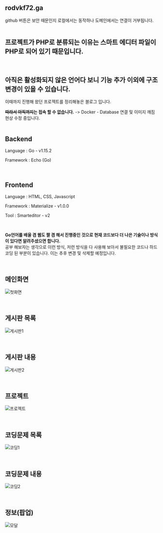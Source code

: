 ## rodvkf72.ga
github 버튼은 보안 때문인지 로컬에서는 동작하나 도메인에서는 연결이 거부됩니다.  
<br>

## 프로젝트가 PHP로 분류되는 이유는 스마트 에디터 파일이 PHP로 되어 있기 때문입니다.
<br>

## 아직은 활성화되지 않은 언어다 보니 기능 추가 이외에 구조 변경이 있을 수 있습니다.

이때까지 진행해 왔던 프로젝트를 정리해놓은 블로그 입니다.
<br>

<b><strike>따라서 아직까지는</strike> 접속 할 수 없습니다.</b> -> Docker - Database 연결 및 이미지 깨짐 현상 수정 중입니다.
<br>
<br>

## Backend
Language : Go - v1.15.2

Framework : Echo (Go)
<br>

<br>

## Frontend
Language : HTML, CSS, Javascript

Framework : Materialize - v1.0.0

Tool : Smarteditor - v2
<br>

<br>

<b>Go언어를 배울 겸 웹도 짤 겸 해서 진행중인 것으로 현재 코드보다 더 나은 기술이나 방식이 있다면 알려주셨으면 합니다.</b>  
공부 해보자는 생각으로 이런 방식, 저런 방식을 다 사용해 보아서 불필요한 코드나 하드코딩 된 부분이 있습니다. 이는 추후 변경 및 삭제할 예정입니다.
<br>

<br>

## 메인화면
![첫화면](https://user-images.githubusercontent.com/48707324/100629165-532ee980-336c-11eb-8bcc-61e3244af466.PNG)
<br>

<br>

## 게시판 목록
![게시판1](https://user-images.githubusercontent.com/48707324/100629289-73f73f00-336c-11eb-8cee-0d29b4f1a03f.PNG)
<br>

<br>

## 게시판 내용
![게시판2](https://user-images.githubusercontent.com/48707324/100629387-938e6780-336c-11eb-9200-17788f986caa.PNG)
<br>

<br>

## 프로젝트
![프로젝트](https://user-images.githubusercontent.com/48707324/100629409-9be6a280-336c-11eb-9d97-69feb1c7037f.PNG)
<br>

<br>

## 코딩문제 목록
![코딩1](https://user-images.githubusercontent.com/48707324/100630017-58406880-336d-11eb-86ab-486d2663a38b.PNG)
<br>

<br>

## 코딩문제 내용
![코딩2](https://user-images.githubusercontent.com/48707324/100630037-5ecee000-336d-11eb-903b-9103bdd6d66e.PNG)
<br>

<br>

## 정보(팝업)
![모달](https://user-images.githubusercontent.com/48707324/100630061-67271b00-336d-11eb-8d45-b7ee8f034b3d.PNG)

